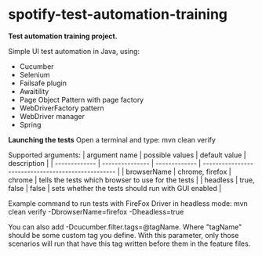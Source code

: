 # spotify-test-automation-training

**Test automation training project.**

Simple UI test automation in Java, using:
- Cucumber
- Selenium
- Failsafe plugin
- Awaitility
- Page Object Pattern with page factory
- WebDriverFactory pattern
- WebDriver manager
- Spring

**Launching the tests**
Open a terminal and type:
mvn clean verify

Supported arguments:
| argument name | possible values | default value | description                                        |
| ------------- | --------------- | ------------- | -------------------------------------------------- |
| browserName   | chrome, firefox | chrome        | tells the tests which browser to use for the tests |
| headless      | true, false     | false         | sets whether the tests should run with GUI enabled |

Example command to run tests with FireFox Driver in headless mode:
mvn clean verify -DbrowserName=firefox -Dheadless=true

You can also add -Dcucumber.filter.tags=@tagName.
Where "tagName" should be some custom tag you define.
With this parameter, only those scenarios will run that have this tag written before them in the feature files.
